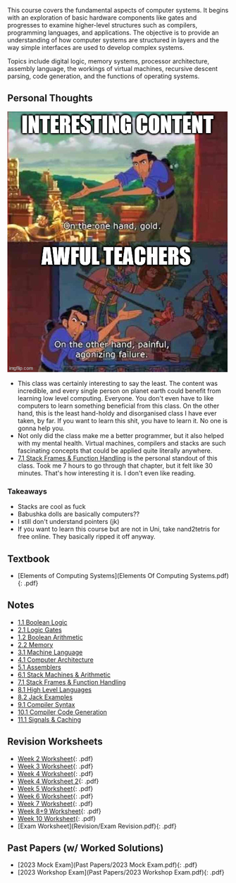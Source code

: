 This course covers the fundamental aspects of computer systems. It begins with an exploration of basic hardware components like gates and progresses to examine higher-level structures such as compilers, programming languages, and applications. The objective is to provide an understanding of how computer systems are structured in layers and the way simple interfaces are used to develop complex systems.

Topics include digital logic, memory systems, processor architecture, assembly language, the workings of virtual machines, recursive descent parsing, code generation, and the functions of operating systems.

## Personal Thoughts

![](../assets/84yhci%201.jpg)

- This class was certainly interesting to say the least. The content was incredible, and every single person on planet earth could benefit from learning low level computing. Everyone. You don't even have to like computers to learn something beneficial from this class. On the other hand, this is the least hand-holdy and disorganised class I have ever taken, by far. If you want to learn this shit, you have to learn it. No one is gonna help you.
- Not only did the class make me a better programmer, but it also helped with my mental health. Virtual machines, compilers and stacks are such fascinating concepts that could be applied quite literally anywhere.
- [7.1 Stack Frames & Function Handling](Notes/7.1%20Stack%20Frames%20&%20Function%20Handling.md) is the personal standout of this class. Took me 7 hours to go through that chapter, but it felt like 30 minutes. That's how interesting it is. I don't even like reading.

### Takeaways

- Stacks are cool as fuck
- Babushka dolls are basically computers??
- I still don't understand pointers (jk)
- If you want to learn this course but are not in Uni, take nand2tetris for free online. They basically ripped it off anyway.

## Textbook

- [Elements of Computing Systems](Elements Of Computing Systems.pdf){: .pdf}

## Notes

- [1.1 Boolean Logic](Notes/1.1%20Boolean%20Logic.md)
- [2.1 Logic Gates](Notes/2.1%20Logic%20Gates.md)
- [1.2 Boolean Arithmetic](Notes/1.2%20Boolean%20Arithmetic.md)
- [2.2 Memory](Notes/2.2%20Memory.md)
- [3.1 Machine Language](Notes/3.1%20Machine%20Language.md)
- [4.1 Computer Architecture](Notes/4.1%20Computer%20Architecture.md)
- [5.1 Assemblers](Notes/5.1%20Assemblers.md)
- [6.1 Stack Machines & Arithmetic](Notes/6.1%20Stack%20Machines%20&%20Arithmetic.md)
- [7.1 Stack Frames & Function Handling](Notes/7.1%20Stack%20Frames%20&%20Function%20Handling.md)
- [8.1 High Level Languages](Notes/8.1%20High%20Level%20Languages.md)
- [8.2 Jack Examples](Notes/8.2%20Jack%20Examples.md)
- [9.1 Compiler Syntax](Notes/9.1%20Compiler%20Syntax.md)
- [10.1 Compiler Code Generation](Notes/10.1%20Compiler%20Code%20Generation.md)
- [11.1 Signals & Caching](Notes/11.1%20Signals%20&%20Caching.md)

## Revision Worksheets

- [Week 2 Worksheet](Revision/Week%202%20Worksheet.pdf){: .pdf}
- [Week 3 Worksheet](Revision/Week%203%20Worksheet.pdf){: .pdf}
- [Week 4 Worksheet](Revision/Week%204%20Worksheet.pdf){: .pdf}
- [Week 4 Worksheet 2](Revision/Week%204%20Worksheet%202.pdf){: .pdf}
- [Week 5 Worksheet](Revision/Week%205%20Worksheet.pdf){: .pdf}
- [Week 6 Worksheet](Revision/Week%206%20Worksheet.pdf){: .pdf}
- [Week 7 Worksheet](Revision/Week%207%20Worksheet.pdf){: .pdf}
- [Week 8+9 Worksheet](Revision/Week%208+9%20Worksheet.pdf){: .pdf}
- [Week 10 Worksheet](Revision/Week%2010%20Worksheet.pdf){: .pdf}
- [Exam Worksheet](Revision/Exam Revision.pdf){: .pdf}

## Past Papers (w/ Worked Solutions)
- [2023 Mock Exam](Past Papers/2023 Mock Exam.pdf){: .pdf}
- [2023 Workshop Exam](Past Papers/2023 Workshop Exam.pdf){: .pdf}